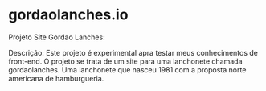 # gordaolanches.io
Projeto Site Gordao Lanches:

Descrição: Este projeto é experimental apra testar meus conhecimentos
de front-end. O projeto se trata de um site para uma lanchonete chamada gordaolanches.
Uma lanchonete  que nasceu 1981 com a proposta norte americana de hamburgueria.



